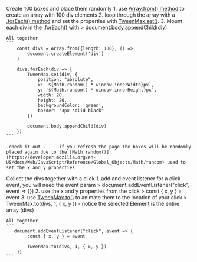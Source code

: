 Create 100 boxes and place them randomly
    1. use [Array.from() method](https://developer.mozilla.org/en-US/docs/Web/JavaScript/Reference/Global_Objects/Array/from) to create an array with 100 div elements
    2. loop through the array with a [.forEach() method](https://developer.mozilla.org/en-US/docs/Web/JavaScript/Reference/Global_Objects/Array/forEach) and set the properties with [TweenMax.set()](https://greensock.com/docs/v2/TweenMax/static.set()).
    3. Mount each div in the .forEach() with 
        > document.body.appendChild(div)

    All together
    ```
        const divs = Array.from({length: 100}, () => 
            document.createElement('div')
        )

        divs.forEach(div => {
            TweenMax.set(div, {
                position: "absolute",
                x: `${Math.random() * window.innerWidth}px`,
                y: `${Math.random() * window.innerHeight}px`,
                width: 20,
                height: 20,
                backgroundColor: 'green',
                border: "3px solid black"
            })
            
            document.body.appendChild(div)
        })
    ```

    -check it out . . . if you refresh the page the boxes will be randomly placed again due to the [Math.random()](https://developer.mozilla.org/en-US/docs/Web/JavaScript/Reference/Global_Objects/Math/random) used to set the x and y properties

Collect the divs together with a click
    1. add and event listener for a click event, you will need the event param
        > document.addEventListener("click", event => {})
    2. use the x and y properties from the click
        > const { x, y } = event
    3. use [TweenMax.to()](https://greensock.com/docs/v2/TweenMax/static.to()) to animate them to the location of your click
        > TweenMax.to(divs, 1, { x, y })
        - notice the selected Element is the entire array (divs)

    All together
    ```
       document.addEventListener("click", event => {
            const { x, y } = event

            TweenMax.to(divs, 1, { x, y })
        })
    ```
